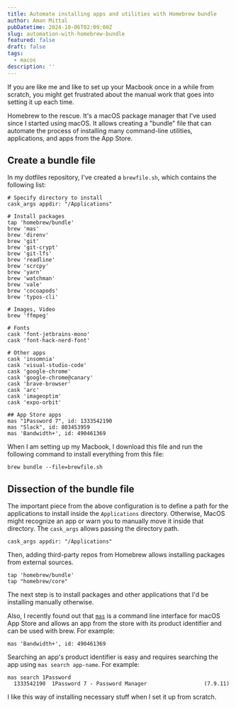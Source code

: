 ```yaml
---
title: Automate installing apps and utilities with Homebrew bundle
author: Aman Mittal
pubDatetime: 2024-10-06T02:09:00Z
slug: automation-with-homebrew-bundle
featured: false
draft: false
tags:
  - macos
description: ''
---
```


If you are like me and like to set up your Macbook once in a while from scratch, you might get frustrated about the manual work that goes into setting it up each time.

Homebrew to the rescue. It's a macOS package manager that I've used since I started using macOS. It allows creating a "bundle" file that can automate the process of installing many command-line utilities, applications, and apps from the App Store.

## Create a bundle file

In my dotfiles repository, I've created a `brewfile.sh`, which contains the following list:

```shell
# Specify directory to install
cask_args appdir: "/Applications"

# Install packages
tap 'homebrew/bundle'
brew 'mas'
brew 'direnv'
brew 'git'
brew 'git-crypt'
brew 'git-lfs'
brew 'readline'
brew 'scrcpy'
brew 'yarn'
brew 'watchman'
brew 'vale'
brew 'cocoapods'
brew 'typos-cli'

# Images, Video
brew 'ffmpeg'

# Fonts
cask 'font-jetbrains-mono'
cask 'font-hack-nerd-font'

# Other apps
cask 'insomnia'
cask 'visual-studio-code'
cask 'google-chrome'
cask 'google-chrome@canary'
cask 'brave-browser'
cask 'arc'
cask 'imageoptim'
cask 'expo-orbit'

## App Store apps
mas "1Password 7", id: 1333542190
mas "Slack", id: 803453959
mas 'Bandwidth+', id: 490461369
```

When I am setting up my Macbook, I download this file and run the following command to install everything from this file:

```shell
brew bundle --file=brewfile.sh
```

## Dissection of the bundle file

The important piece from the above configuration is to define a path for the applications to install inside the `Applications` directory. Otherwise, MacOS might recognize an app or warn you to manually move it inside that directory. The `cask_args` allows passing the directory path.

```shell
cask_args appdir: "/Applications"
```

Then, adding third-party repos from Homebrew allows installing packages from external sources.

```shell
tap 'homebrew/bundle'
tap "homebrew/core"
```

The next step is to install packages and other applications that I'd be installing manually otherwise.

Also, I recently found out that [`mas`](https://github.com/mas-cli/mas) is a command line interface for macOS App Store and allows an app from the store with its product identifier and can be used with brew. For example:

```shell
mas 'Bandwidth+', id: 490461369
```

Searching an app's product identifier is easy and requires searching the app using `mas search app-name`. For example:

```shell
mas search 1Password
  1333542190  1Password 7 - Password Manager                  (7.9.11)
```

I like this way of installing necessary stuff when I set it up from scratch.
